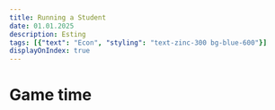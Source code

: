 ```yaml
---
title: Running a Student 
date: 01.01.2025
description: Esting
tags: [{"text": "Econ", "styling": "text-zinc-300 bg-blue-600"}]
displayOnIndex: true
---
```


# Game time